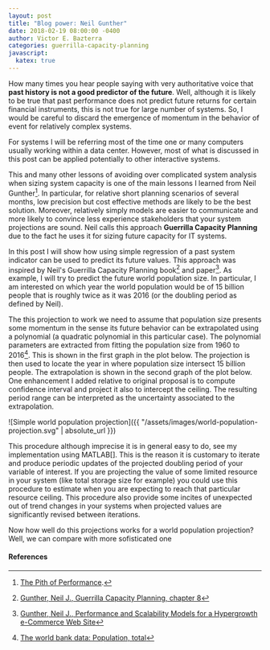 ```yaml
---
layout: post
title: "Blog power: Neil Gunther"
date: 2018-02-19 08:00:00 -0400
author: Victor E. Bazterra
categories: guerrilla-capacity-planning
javascript:
  katex: true
---
```


How many times you hear people saying with very authoritative voice that **past history is not a good predictor of the future**. Well, although it is likely to be true that past performance does not predict future returns for certain financial instruments, this is not true for large number of systems. So, I would be careful to discard the emergence of momentum in the behavior of event for relatively complex systems.

For systems I will be referring most of the time one or many computers usually working within a data center. However, most of what is discussed in this post can be applied potentially to other interactive systems.

This and many other lessons of avoiding over complicated system analysis when sizing system capacity is one of the main lessons I learned from Neil Gunther[^1]. In particular, for relative short planning scenarios of several months, low precision but cost effective methods are likely to be the best solution. Moreover, relatively simply models are easier to communicate and more likely to convince less experience stakeholders that your system projections are sound. Neil calls this approach **Guerrilla Capacity Planning** due to the fact he uses it for sizing future capacity for IT systems.

In this post I will show how using simple regression of a past system indicator can be used to predict its future values. This approach was inspired by Neil's Guerrilla Capacity Planning book[^2] and paper[^3]. As example, I will try to predict the future world population size. In particular, I am interested on which year the world population would be of 15 billion people that is roughly twice as it was 2016 (or the doubling period as defined by Neil).

The this projection to work we need to assume that population size presents some momentum in the sense its future behavior can be extrapolated using a polynomial (a quadratic polynomial in this particular case). The polynomial parameters are extracted from fitting the population size from 1960 to 2016[^4]. This is shown in the first graph in the plot below. The projection is then used to locate the year in where population size intersect 15 billion people. The extrapolation is shown in the second graph of the plot below. One enhancement I added relative to original proposal is to compute confidence interval and project it also to intercept the ceiling. The resulting period range can be interpreted as the uncertainty associated to the extrapolation.

![Simple world population projection]({{ "/assets/images/world-population-projection.svg" | absolute_url }})

This procedure although imprecise it is in general easy to do, see my implementation using MATLAB[]. This is the reason it is customary to iterate and produce periodic updates of the projected doubling period of your variable of interest. If you are projecting the value of some limited resource in your system (like total storage size for example) you could use this procedure to estimate when you are expecting to reach that particular resource ceiling. This procedure also provide some incites of unexpected out of trend changes in your systems when projected values are significantly revised between iterations.

Now how well do this projections works for a world population projection? Well, we can compare with more sofisticated one 

#### References

[^1]: [The Pith of Performance](http://perfdynamics.blogspot.com/).

[^2]: [Gunther, Neil J., Guerrilla Capacity Planning, chapter 8](http://www.springer.com/us/book/9783540261384)

[^3]: [Gunther, Neil J., Performance and Scalability Models for a Hypergrowth e-Commerce Web Site](https://arxiv.org/pdf/cs/0012022.pdf)

[^4]: [The world bank data: Population, total](https://data.worldbank.org/indicator/SP.POP.TOTL)

[^5]: [MATLAB script for world population projection](https://github.com/baites/examples/blob/master/analyses/matlab/population_projection.m)

[^6]: [Future Population Growth](https://ourworldindata.org/future-population-growth/)
